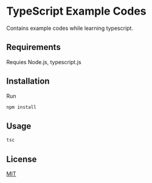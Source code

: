 # TypeScript Example Codes

Contains example codes while learning typescript.

## Requirements

Requies Node.js, typescript.js

## Installation

Run

```bash
npm install
```

## Usage

```bash
tsc
```

## License
[MIT](https://choosealicense.com/licenses/mit/)